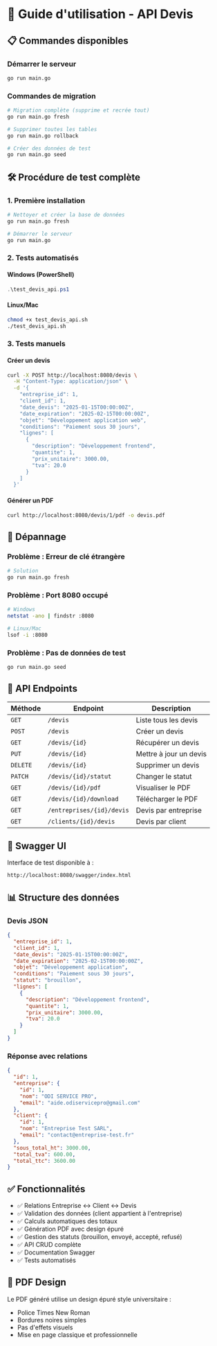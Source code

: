 # 🚀 Guide d'utilisation - API Devis

## 📋 Commandes disponibles

### **Démarrer le serveur**
```bash
go run main.go
```

### **Commandes de migration**
```bash
# Migration complète (supprime et recrée tout)
go run main.go fresh

# Supprimer toutes les tables
go run main.go rollback

# Créer des données de test
go run main.go seed
```

## 🛠️ Procédure de test complète

### **1. Première installation**
```bash
# Nettoyer et créer la base de données
go run main.go fresh

# Démarrer le serveur
go run main.go
```

### **2. Tests automatisés**

#### **Windows (PowerShell)**
```powershell
.\test_devis_api.ps1
```

#### **Linux/Mac**
```bash
chmod +x test_devis_api.sh
./test_devis_api.sh
```

### **3. Tests manuels**

#### **Créer un devis**
```bash
curl -X POST http://localhost:8080/devis \
  -H "Content-Type: application/json" \
  -d '{
    "entreprise_id": 1,
    "client_id": 1,
    "date_devis": "2025-01-15T00:00:00Z",
    "date_expiration": "2025-02-15T00:00:00Z",
    "objet": "Développement application web",
    "conditions": "Paiement sous 30 jours",
    "lignes": [
      {
        "description": "Développement frontend",
        "quantite": 1,
        "prix_unitaire": 3000.00,
        "tva": 20.0
      }
    ]
  }'
```

#### **Générer un PDF**
```bash
curl http://localhost:8080/devis/1/pdf -o devis.pdf
```

## 🔧 Dépannage

### **Problème : Erreur de clé étrangère**
```bash
# Solution
go run main.go fresh
```

### **Problème : Port 8080 occupé**
```bash
# Windows
netstat -ano | findstr :8080

# Linux/Mac  
lsof -i :8080
```

### **Problème : Pas de données de test**
```bash
go run main.go seed
```

## 📖 API Endpoints

| Méthode | Endpoint | Description |
|---------|----------|-------------|
| `GET` | `/devis` | Liste tous les devis |
| `POST` | `/devis` | Créer un devis |
| `GET` | `/devis/{id}` | Récupérer un devis |
| `PUT` | `/devis/{id}` | Mettre à jour un devis |
| `DELETE` | `/devis/{id}` | Supprimer un devis |
| `PATCH` | `/devis/{id}/statut` | Changer le statut |
| `GET` | `/devis/{id}/pdf` | Visualiser le PDF |
| `GET` | `/devis/{id}/download` | Télécharger le PDF |
| `GET` | `/entreprises/{id}/devis` | Devis par entreprise |
| `GET` | `/clients/{id}/devis` | Devis par client |

## 🎯 Swagger UI

Interface de test disponible à :
```
http://localhost:8080/swagger/index.html
```

## 📊 Structure des données

### **Devis JSON**
```json
{
  "entreprise_id": 1,
  "client_id": 1,
  "date_devis": "2025-01-15T00:00:00Z",
  "date_expiration": "2025-02-15T00:00:00Z",
  "objet": "Développement application",
  "conditions": "Paiement sous 30 jours",
  "statut": "brouillon",
  "lignes": [
    {
      "description": "Développement frontend",
      "quantite": 1,
      "prix_unitaire": 3000.00,
      "tva": 20.0
    }
  ]
}
```

### **Réponse avec relations**
```json
{
  "id": 1,
  "entreprise": {
    "id": 1,
    "nom": "ODI SERVICE PRO",
    "email": "aide.odiservicepro@gmail.com"
  },
  "client": {
    "id": 1,
    "nom": "Entreprise Test SARL",
    "email": "contact@entreprise-test.fr"
  },
  "sous_total_ht": 3000.00,
  "total_tva": 600.00,
  "total_ttc": 3600.00
}
```

## ✅ Fonctionnalités

- ✅ Relations Entreprise ↔ Client ↔ Devis
- ✅ Validation des données (client appartient à l'entreprise)
- ✅ Calculs automatiques des totaux
- ✅ Génération PDF avec design épuré
- ✅ Gestion des statuts (brouillon, envoyé, accepté, refusé)
- ✅ API CRUD complète
- ✅ Documentation Swagger
- ✅ Tests automatisés

## 🎨 PDF Design

Le PDF généré utilise un design épuré style universitaire :
- Police Times New Roman
- Bordures noires simples
- Pas d'effets visuels
- Mise en page classique et professionnelle

